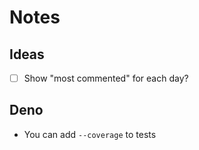 # Notes

## Ideas

- [ ] Show "most commented" for each day?

## Deno

- You can add `--coverage` to tests
